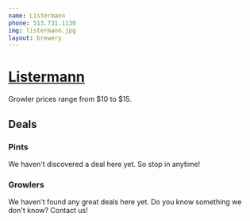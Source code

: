 ```yaml
---
name: Listermann
phone: 513.731.1130
img: listermann.jpg
layout: brewery
---
```


# [Listermann](http://listermannbrewing.com/) #

Growler prices range from $10 to $15.

## Deals ##

### Pints ###

We haven't discovered a deal here yet. So stop in anytime!

### Growlers ###

We haven't found any great deals here yet. Do you know something we don't know? Contact us!










    
